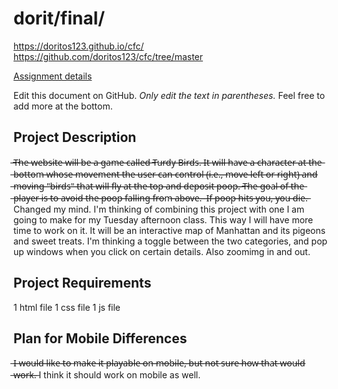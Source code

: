# dorit/final/

https://doritos123.github.io/cfc/
https://github.com/doritos123/cfc/tree/master

[Assignment details](/homework/final)

Edit this document on GitHub. _Only edit the text in parentheses._ Feel free to add more at the bottom.

## Project Description

 ̶T̶h̶e̶ ̶w̶e̶b̶s̶i̶t̶e̶ ̶w̶i̶l̶l̶ ̶b̶e̶ ̶a̶ ̶g̶a̶m̶e̶ ̶c̶a̶l̶l̶e̶d̶ ̶T̶u̶r̶d̶y̶ ̶B̶i̶r̶d̶s̶.̶ ̶I̶t̶ ̶w̶i̶l̶l̶ ̶h̶a̶v̶e̶ ̶a̶ ̶c̶h̶a̶r̶a̶c̶t̶e̶r̶ ̶a̶t̶ ̶t̶h̶e̶ ̶b̶o̶t̶t̶o̶m̶ ̶w̶h̶o̶s̶e̶ ̶m̶o̶v̶e̶m̶e̶n̶t̶ ̶t̶h̶e̶ ̶u̶s̶e̶r̶ ̶c̶a̶n̶ ̶c̶o̶n̶t̶r̶o̶l̶ ̶(̶i̶.̶e̶.̶,̶ ̶m̶o̶v̶e̶ ̶l̶e̶f̶t̶ ̶o̶r̶ ̶r̶i̶g̶h̶t̶)̶ ̶a̶n̶d̶ ̶m̶o̶v̶i̶n̶g̶ ̶"̶b̶i̶r̶d̶s̶"̶ ̶t̶h̶a̶t̶ ̶w̶i̶l̶l̶ ̶f̶l̶y̶ ̶a̶t̶ ̶t̶h̶e̶ ̶t̶o̶p̶ ̶a̶n̶d̶ ̶d̶e̶p̶o̶s̶i̶t̶ ̶p̶o̶o̶p̶.̶ ̶T̶h̶e̶ ̶g̶o̶a̶l̶ ̶o̶f̶ ̶t̶h̶e̶ ̶p̶l̶a̶y̶e̶r̶ ̶i̶s̶ ̶t̶o̶ ̶a̶v̶o̶i̶d̶ ̶t̶h̶e̶ ̶p̶o̶o̶p̶ ̶f̶a̶l̶l̶i̶n̶g̶ ̶f̶r̶o̶m̶ ̶a̶b̶o̶v̶e̶.̶ ̶
̶I̶f̶ ̶p̶o̶o̶p̶ ̶h̶i̶t̶s̶ ̶y̶o̶u̶,̶ ̶y̶o̶u̶ ̶d̶i̶e̶.̶
Changed my mind. I'm thinking of combining this project with one I am going to make for my Tuesday afternoon class. This way I will have more time to work on it.
It will be an interactive map of Manhattan and its pigeons and sweet treats. I'm thinking a toggle between the two categories, and pop up windows when you click on certain details. Also zoomimg in and out.
## Project Requirements

1 html file
1 css file
1 js file

## Plan for Mobile Differences

 ̶I̶ ̶w̶o̶u̶l̶d̶ ̶l̶i̶k̶e̶ ̶t̶o̶ ̶m̶a̶k̶e̶ ̶i̶t̶ ̶p̶l̶a̶y̶a̶b̶l̶e̶ ̶o̶n̶ ̶m̶o̶b̶i̶l̶e̶,̶ ̶b̶u̶t̶ ̶n̶o̶t̶ ̶s̶u̶r̶e̶ ̶h̶o̶w̶ ̶t̶h̶a̶t̶ ̶w̶o̶u̶l̶d̶ ̶w̶o̶r̶k̶.̶ 
 I think it should work on mobile as well.
